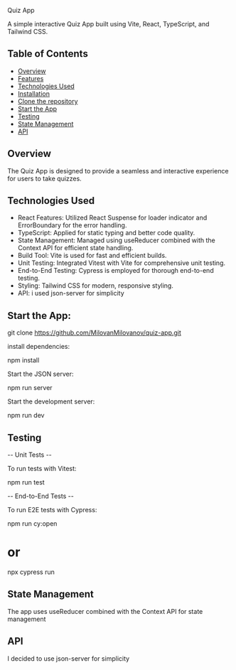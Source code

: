 Quiz App

A simple interactive Quiz App built using Vite, React, TypeScript, and Tailwind CSS.

## Table of Contents

- [Overview](#overview)
- [Features](#features)
- [Technologies Used](#technologies-used)
- [Installation](#installation)
- [Clone the repository](#clone-the-repository)
- [Start the App](#start-the-app)
- [Testing](#testing)
- [State Management](#state-management)
- [API](#api)

## Overview

The Quiz App is designed to provide a seamless and interactive experience for users to take quizzes.

## Technologies Used

- React Features: Utilized React Suspense for loader indicator and ErrorBoundary for the error handling.
- TypeScript: Applied for static typing and better code quality.
- State Management: Managed using useReducer combined with the Context API for efficient state handling.
- Build Tool: Vite is used for fast and efficient builds.
- Unit Testing: Integrated Vitest with Vite for comprehensive unit testing.
- End-to-End Testing: Cypress is employed for thorough end-to-end testing.
- Styling: Tailwind CSS for modern, responsive styling.
- API: i used json-server for simplicity

## Start the App:

git clone https://github.com/MilovanMilovanov/quiz-app.git

install dependencies:

npm install

Start the JSON server:

npm run server

Start the development server:

npm run dev

## Testing

-- Unit Tests --

To run tests with Vitest:

npm run test

-- End-to-End Tests --

To run E2E tests with Cypress:

npm run cy:open

# or

npx cypress run

## State Management

The app uses useReducer combined with the Context API for state management

## API

I decided to use json-server for simplicity
